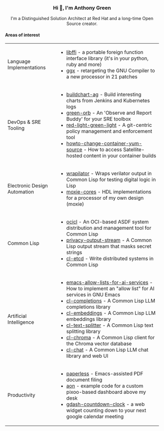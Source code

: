 <div align="center">
    <h3>Hi 👋, I'm Anthony Green</h3>
    I'm a Distinguished Solution Architect at Red Hat and a long-time Open Source creator.
    <h4 align="left">Areas of interest</h4>
    <table align="center">
        <tr>
            <td>Language Implementations</td>
            <td><ul>
                    <li><a href="https://github.com/libffi/libffi">libffi</a> - a portable foreign function interface library (it's in your python, ruby and more)</li>
                    <li><a href="https://github.com/atgreen/ggx">ggx</a> - retargeting the GNU Compiler to a new processor in 21 patches</li>
            </ul></td>
        </tr>
        <tr>
            <td>DevOps & SRE Tooling</td>
            <td><ul>
                    <li><a href="https://github.com/atgreen/buildchart-ag">buildchart-ag</a> - Build interesting charts from Jenkins and Kubernetes logs</li>
                    <li><a href="https://github.com/atgreen/green-orb">green-orb</a> - An 'Observe and Report Buddy' for your SRE toolbox</li>
                    <li><a href="https://github.com/atgreen/red-light-green-light">red-light-green-light</a> - A git-centric policy management and enforcement tool</li>
                    <li><a href="https://github.com/atgreen/howto-change-container-yum-source">howto-change-container-yum-source</a> - How to access Satellite-hosted content in your container builds</li> 
            </ul></td>
        </tr>
        <tr>
            <td>Electronic Design Automation</td>
            <td><ul>
                    <li><a href="https://github.com/atgreen/wrapilator">wrapilator</a> - Wraps verilator output in Common Lisp for testing digital logic in Lisp</li>
                    <li><a href="https://github.com/atgreen/moxie-cores">moxie-cores</a> - HDL implementations for a processor of my own design (moxie)</li>
            </ul></td>
        </tr>       
        <tr>
            <td>Common Lisp</td>
            <td><ul>
                    <li><a href="https://github.com/ocicl/ocicl">ocicl</a> - An OCI-based ASDF system distribution and management tool for Common Lisp</li>
                    <li><a href="https://github.com/atgreen/privacy-output-stream">privacy-output-stream</a> - A Common Lisp output stream that masks secret strings</li>
                    <li><a href="https://github.com/atgreen/cl-etcd">cl-etcd</a> - Write distributed systems in Common Lisp</li>
            </ul></td>
        </tr>  
        <tr>
            <td>Artificial Intelligence</td>
            <td><ul>
                    <li><a href="https://github.com/atgreen/emacs-allow-lists-for-ai-services">emacs-allow-lists-for-ai-services</a> - How to implement an "allow list" for AI services in GNU Emacs</li>
                    <li><a href="https://github.com/atgreen/cl-completions">cl-completions</a> - A Common Lisp LLM completions library</li>
                    <li><a href="https://github.com/atgreen/cl-embeddings">cl-embeddings</a> - A Common Lisp LLM embeddings library</li>             
                    <li><a href="https://github.com/atgreen/cl-text-splitter">cl-text-splitter</a> - A Common Lisp text splitting library</li>
                    <li><a href="https://github.com/atgreen/cl-chroma">cl-chroma</a> - A Common Lisp client for the Chroma vector database</li>
                    <li><a href="https://github.com/atgreen/cl-chat">cl-chat</a> - A Common Lisp LLM chat library and web UI</li>
            </ul></td>
        </tr>  
        <tr>
            <td>Productivity</td>
            <td><ul>
                    <li><a href="https://github.com/atgreen/paperless">paperless</a> - Emacs-assisted PDF document filing</li>
                    <li><a href="https://github.com/atgreen/aon">aon</a> - example code for a custom pixoo-based dashboard above my desk</li>
                    <li><a href="https://github.com/atgreen/gdash-countdown-clock">gdash-countdown-clock</a> - a web widget counting down to your next google calendar meeting</li>
            </ul></td>
        </tr>   
    </table>
</div>
